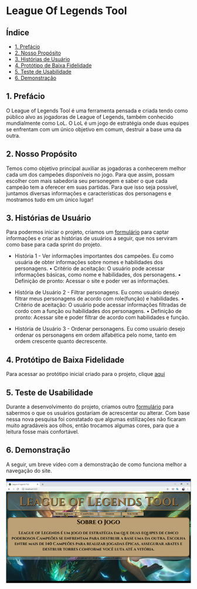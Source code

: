# League Of Legends Tool

## Índice
* [1. Prefácio](#1-prefácio)
* [2. Nosso Propósito](#2-nosso-propósito)
* [3. Histórias de Usuário](#3-histórias-de-usuário)
* [4. Protótipo de Baixa Fidelidade](#4-protótipo)
* [5. Teste de Usabilidade](#5-teste-de-usabilidade)
* [6. Demonstração](#6-demonstração)

## 1. Prefácio

O League of Legends Tool é uma ferramenta pensada e criada tendo como público alvo as jogadoras de League of Legends, também conhecido mundialmente como LoL. O LoL é um jogo de estratégia onde duas equipes se enfrentam com um único objetivo em comum, destruir a base uma da outra. 

## 2. Nosso Propósito

Temos como objetivo principal auxiliar as jogadoras a conhecerem melhor cada um dos campeões disponíveis no jogo. Para que assim, possam escolher com mais sabedoria seu personegem e saber o que cada campeão tem a oferecer em suas partidas. Para que isso seja possível, juntamos diversas informações e características dos personagens e mostramos tudo em um único lugar!

## 3. Histórias de Usuário

Para podermos iniciar o projeto, criamos um <a href="https://forms.gle/6u3gsPZH42MYaTvf9">formulário</a> para captar informações e criar as histórias de usuários a seguir, que nos serviram como base para cada sprint do projeto.

* História 1 - Ver informações importantes dos campeões.
Eu como usuária de obter informações sobre nomes e habilidades dos personagens.
•	Critério de aceitação: O usuário pode acessar informações básicas, como nome e habilidades, dos personagens.
•	Definição de pronto: Acessar o site e poder ver as informações.

* História de Usuário 2 - Filtrar personagens.
Eu como usuário desejo filtrar meus personagens de acordo com role(função) e habilidades.
•	Critério de aceitação: O usuário pode acessar informações filtradas de cordo com a função ou habilidades dos personagens.
•	Definição de pronto: Acessar site e poder filtrar de acordo com habilidades e função.

* História de Usuário 3 - Ordenar personagens.
Eu como usuário desejo ordenar os personagens em ordem alfabética pelo nome, tanto em ordem crescente quanto decrescente. 

## 4. Protótipo de Baixa Fidelidade

Para acessar ao protótipo inicial criado para o projeto, clique <a href="https://marvelapp.com/e614gih">aqui</a>

## 5. Teste de Usabilidade

Durante a desenvolvimento do projeto, criamos outro <a href="https://forms.gle/qX1Jeb9ibYCqJa1x5">formulário</a> para sabermos o que os usuários gostariam de acrescentar ou alterar. Com base nessa nova pesquisa foi constatado que algumas estilizações não ficaram muito agradáveis aos olhos, então trocamos algumas cores, para que a leitura fosse mais confortável. 

## 6. Demonstração

A seguir, um breve vídeo com a demonstração de como funciona melhor a navegação do site.

<a href="https://www.youtube.com/watch?v=mQaeHmNLw7c" rel="nofollow">
    <img src="Capa Demo.png" alt="Demonstração League Of Legends Tool" data-canonical-src="Capa Demo.png" style="max-width:100%;">
</a>